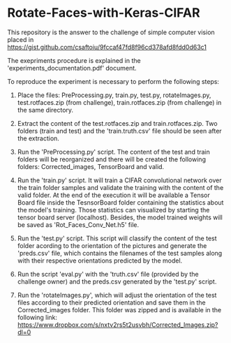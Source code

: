 # Rotate-Faces-with-Keras-CIFAR

This repository is the answer to the challenge of simple computer vision placed in https://gist.github.com/csaftoiu/9fccaf47fd8f96cd378afd8fdd0d63c1

The exepriments procedure is explained in the 'experiments_documentation.pdf' document.

To reproduce the experiment is necessary to perform the following steps:

1) Place the files: PreProcessing.py, train.py, test.py, rotateImages.py, test.rotfaces.zip (from challenge), train.rotfaces.zip (from challenge) in the same directory.

2) Extract the content of the test.rotfaces.zip and train.rotfaces.zip. Two folders (train and test) and the 'train.truth.csv' file should be seen after the extraction.

3) Run the 'PreProcessing.py' script. The content of the test and train folders will be reorganized and there will be created the following folders: Corrected_images, TensorBoard and valid.

4) Run the 'train.py' script. It will train a CIFAR convolutional network over the train folder samples and validate the training with the content of the valid folder. At the end of the execution it will be available a Tensor Board file inside the TesnsorBoard folder containing the statistics about the model's training. Those statistics can visualized by starting the tensor board server (localhost). Besides, the model trained weights will be saved as 'Rot_Faces_Conv_Net.h5' file.

5) Run the 'test.py' script. This script will classify the content of the test folder acording to the orientation of the pictures and generate the 'preds.csv' file, which contains the filenames of the test samples along with their respective orientations predicted by the model.

6) Run the script 'eval.py' with the 'truth.csv' file (provided by the challenge owner) and the preds.csv generated by the 'test.py' script.

7) Run the 'rotateImages.py', which will adjust the orientation of the test files according to their predicted orientation and save them in the Corrected_images folder. This folder was zipped and is available in the following link:
https://www.dropbox.com/s/nxtv2rs5t2usvbh/Corrected_Images.zip?dl=0
